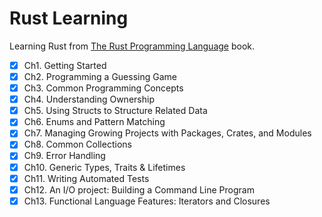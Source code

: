 # Rust Learning

Learning Rust from [The Rust Programming Language](https://doc.rust-lang.org/book/title-page.html) book.

- [x] Ch1.  Getting Started
- [x] Ch2.  Programming a Guessing Game
- [x] Ch3.  Common Programming Concepts
- [x] Ch4.  Understanding Ownership
- [x] Ch5.  Using Structs to Structure Related Data
- [x] Ch6.  Enums and Pattern Matching
- [x] Ch7.  Managing Growing Projects with Packages, Crates, and Modules
- [x] Ch8.  Common Collections
- [x] Ch9.  Error Handling
- [x] Ch10. Generic Types, Traits & Lifetimes
- [x] Ch11. Writing Automated Tests
- [x] Ch12. An I/O project: Building a Command Line Program
- [x] Ch13. Functional Language Features: Iterators and Closures
